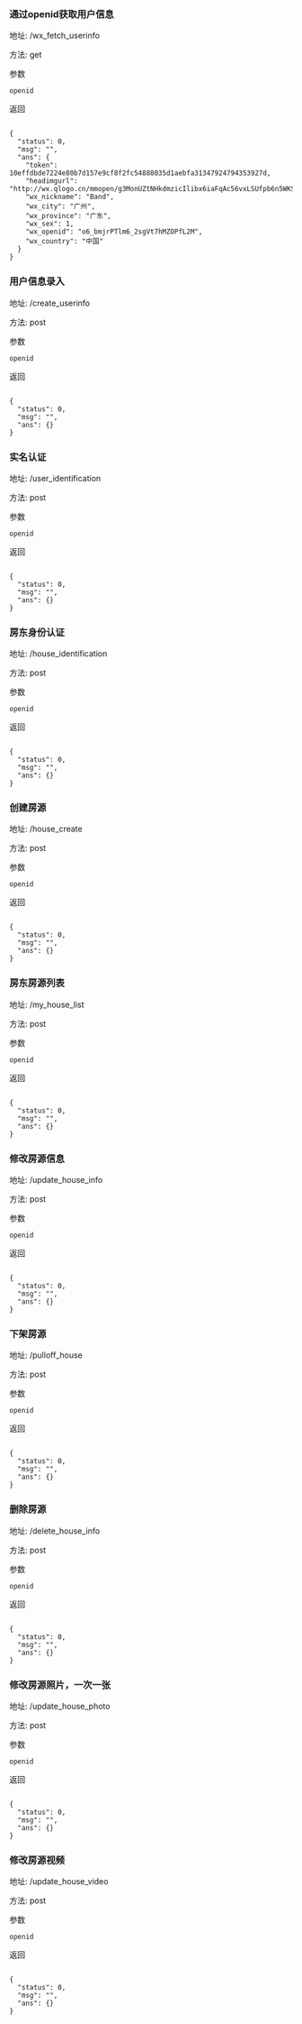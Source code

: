 ### 通过openid获取用户信息
地址: /wx_fetch_userinfo

方法: get

参数
```
openid
```

返回
```

{
  "status": 0,
  "msg": "",
  "ans": {
  	"token": 10effdbde7224e80b7d157e9cf8f2fc54888035d1aebfa31347924794353927d,
    "headimgurl": "http://wx.qlogo.cn/mmopen/g3MonUZtNHkdmzicIlibx6iaFqAc56vxLSUfpb6n5WKSYVY0ChQKkiaJSgQ1dZuTOgvLLrhJbERQQ4eMsv84eavHiaiceqxibJxCfHe/0",
    "wx_nickname": "Band",
    "wx_city": "广州",
    "wx_province": "广东",
    "wx_sex": 1,
    "wx_openid": "o6_bmjrPTlm6_2sgVt7hMZOPfL2M",
    "wx_country": "中国"
  }
}
```

### 用户信息录入
地址: /create_userinfo

方法: post

参数
```
openid
```

返回
```

{
  "status": 0,
  "msg": "",
  "ans": {}
}
```

### 实名认证
地址: /user_identification

方法: post

参数
```
openid
```

返回
```

{
  "status": 0,
  "msg": "",
  "ans": {}
}
```

### 房东身份认证
地址: /house_identification

方法: post

参数
```
openid
```

返回
```

{
  "status": 0,
  "msg": "",
  "ans": {}
}
```

### 创建房源
地址: /house_create

方法: post

参数
```
openid
```

返回
```

{
  "status": 0,
  "msg": "",
  "ans": {}
}
```

### 房东房源列表
地址: /my_house_list

方法: post

参数
```
openid
```

返回
```

{
  "status": 0,
  "msg": "",
  "ans": {}
}
```

### 修改房源信息
地址: /update_house_info

方法: post

参数
```
openid
```

返回
```

{
  "status": 0,
  "msg": "",
  "ans": {}
}
```

### 下架房源
地址: /pulloff_house

方法: post

参数
```
openid
```

返回
```

{
  "status": 0,
  "msg": "",
  "ans": {}
}
```

### 删除房源
地址: /delete_house_info

方法: post

参数
```
openid
```

返回
```

{
  "status": 0,
  "msg": "",
  "ans": {}
}
```

### 修改房源照片，一次一张
地址: /update_house_photo

方法: post

参数
```
openid
```

返回
```

{
  "status": 0,
  "msg": "",
  "ans": {}
}
```

### 修改房源视频
地址: /update_house_video

方法: post

参数
```
openid
```

返回
```

{
  "status": 0,
  "msg": "",
  "ans": {}
}
```

